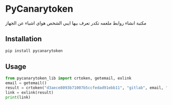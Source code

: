 # PyCanarytoken

مكتبة انشاء روابط ملغمه تكدر تعرف بيها ايبي الشخص هواي اشياء عن الجهاز

## Installation

```bash
pip install pycanarytoken
```

## Usage

```python
from pycanarytoken_lib import crtoken, getemail, exlink
email = getemail()
result = crtoken("d3aece8093b71007b5ccfedad91ebb11", "gitlab", email, "test_memo", "idp_app")
link = exlink(result)
print(link)
```


